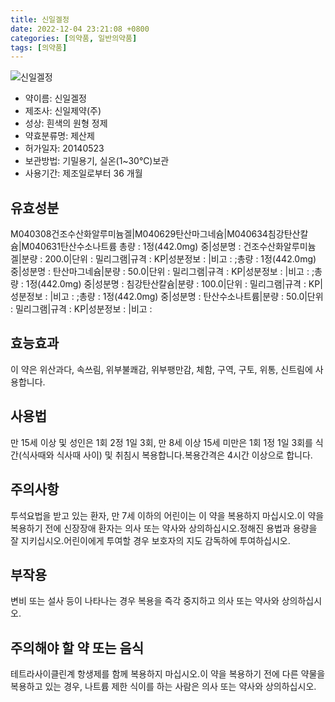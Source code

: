```yaml
---
title: 신일겔정
date: 2022-12-04 23:21:08 +0800
categories: [의약품, 일반의약품]
tags: [의약품]
---
```

![신일겔정](https://nedrug.mfds.go.kr/pbp/cmn/itemImageDownload/1NDIL__eKqQ)

- 약이름: 신일겔정
- 제조사: 신일제약(주)
- 성상: 흰색의 원형 정제
- 약효분류명: 제산제
- 허가일자: 20140523
- 보관방법: 기밀용기, 실온(1~30℃)보관
- 사용기간: 제조일로부터 36 개월
## 유효성분
M040308건조수산화알루미늄겔|M040629탄산마그네슘|M040634침강탄산칼슘|M040631탄산수소나트륨
총량 : 1정(442.0mg) 중|성분명 : 건조수산화알루미늄겔|분량 : 200.0|단위 : 밀리그램|규격 : KP|성분정보 : |비고 : ;총량 : 1정(442.0mg) 중|성분명 : 탄산마그네슘|분량 : 50.0|단위 : 밀리그램|규격 : KP|성분정보 : |비고 : ;총량 : 1정(442.0mg) 중|성분명 : 침강탄산칼슘|분량 : 100.0|단위 : 밀리그램|규격 : KP|성분정보 : |비고 : ;총량 : 1정(442.0mg) 중|성분명 : 탄산수소나트륨|분량 : 50.0|단위 : 밀리그램|규격 : KP|성분정보 : |비고 :
## 효능효과
이 약은 위산과다, 속쓰림, 위부불쾌감, 위부팽만감, 체함, 구역, 구토, 위통, 신트림에 사용합니다.
## 사용법
만 15세 이상 및 성인은 1회 2정 1일 3회, 만 8세 이상 15세 미만은 1회 1정 1일 3회를 식간(식사때와 식사때 사이) 및 취침시 복용합니다.복용간격은 4시간 이상으로 합니다.
## 주의사항
투석요법을 받고 있는 환자, 만 7세 이하의 어린이는 이 약을 복용하지 마십시오.이 약을 복용하기 전에 신장장애 환자는 의사 또는 약사와 상의하십시오.정해진 용법과 용량을 잘 지키십시오.어린이에게 투여할 경우 보호자의 지도 감독하에 투여하십시오.
## 부작용
변비 또는 설사 등이 나타나는 경우 복용을 즉각 중지하고 의사 또는 약사와 상의하십시오.
## 주의해야 할 약 또는 음식
테트라사이클린계 항생제를 함께 복용하지 마십시오.이 약을 복용하기 전에 다른 약물을 복용하고 있는 경우, 나트륨 제한 식이를 하는 사람은 의사 또는 약사와 상의하십시오.
